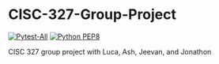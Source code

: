 # CISC-327-Group-Project

[![Pytest-All](https://github.com/JonathonSwart/CISC-327-Group-Project/actions/workflows/pytest.yml/badge.svg)](https://github.com/JonathonSwart/CISC-327-Group-Project/actions/workflows/pytest.yml)
[![Python PEP8](https://github.com/JonathonSwart/CISC-327-Group-Project/actions/workflows/style_check.yml/badge.svg)](https://github.com/JonathonSwart/CISC-327-Group-Project/actions/workflows/style_check.yml)

CISC 327 group project with Luca, Ash, Jeevan, and Jonathon
